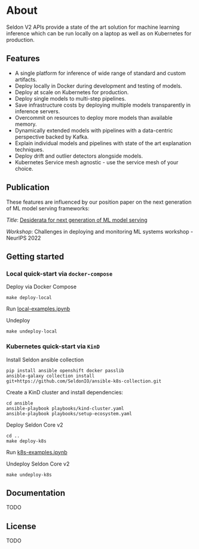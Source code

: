 # About 

Seldon V2 APIs provide a state of the art solution for machine learning inference which can be run locally on a laptop as well as on Kubernetes for production.

## Features

 * A single platform for inference of wide range of standard and custom artifacts.
 * Deploy locally in Docker during development and testing of models.
 * Deploy at scale on Kubernetes for production.
 * Deploy single models to multi-step pipelines.
 * Save infrastructure costs by deploying multiple models transparently in inference servers.
 * Overcommit on resources to deploy more models than available memory.
 * Dynamically extended models with pipelines with a data-centric perspective backed by Kafka.
 * Explain individual models and pipelines with state of the art explanation techniques.
 * Deploy drift and outlier detectors alongside models.
 * Kubernetes Service mesh agnostic - use the service mesh of your choice.

## Publication

These features are influenced by our position paper on the next generation of ML model serving frameworks:

*Title*: [Desiderata for next generation of ML model serving](http://arxiv.org/abs/2210.14665)

*Workshop*: Challenges in deploying and monitoring ML systems workshop - NeurIPS 2022


## Getting started

### Local quick-start via `docker-compose`

Deploy via Docker Compose

```
make deploy-local
```

Run [local-examples.ipynb](samples/local-examples.ipynb)


Undeploy

```
make undeploy-local
```

### Kubernetes quick-start via `KinD`

Install Seldon ansible collection

```
pip install ansible openshift docker passlib
ansible-galaxy collection install git+https://github.com/SeldonIO/ansible-k8s-collection.git
```

Create a KinD cluster and install dependencies:

```
cd ansible
ansible-playbook playbooks/kind-cluster.yaml
ansible-playbook playbooks/setup-ecosystem.yaml
```

Deploy Seldon Core v2

```
cd ..
make deploy-k8s
```

Run [k8s-examples.ipynb](samples/k8s-examples.ipynb)

Undeploy Seldon Core v2

```
make undeploy-k8s
```


## Documentation

TODO

## License

TODO